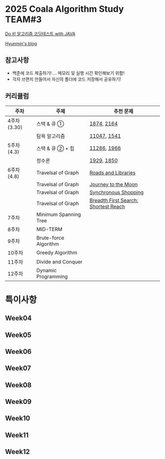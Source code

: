 # 2025 Coala Algorithm Study TEAM#3

[Do it! 알고리즘 코딩테스트 with JAVA](https://www.inflearn.com/course/%EB%91%90%EC%9E%87-%EC%95%8C%EA%B3%A0%EB%A6%AC%EC%A6%98-%EC%BD%94%EB%94%A9%ED%85%8C%EC%8A%A4%ED%8A%B8-%EC%9E%90%EB%B0%94#curriculum)

[Hyunmin's blog](https://hyunmin43240.tistory.com/)

## 참고사항

- 백준에 코드 제출하기! ... 메모리 및 실행 시간 확인해보기 위함!
- 각자 브랜치 만들어서 자신의 폴더에 코드 저장해서 공유하기!

## 커리큘럼

| 주차         | 주제                  | 추천 문제                                                                                                     |
| ------------ | --------------------- | ------------------------------------------------------------------------------------------------------------- |
| 4주차 (3.30) | 스택 & 큐 ①           | [1874](https://www.acmicpc.net/problem/1874), [2164](https://www.acmicpc.net/problem/2164)                    |
|              | 탐욕 알고리즘         | [11047](https://www.acmicpc.net/problem/11047), [1541](https://www.acmicpc.net/problem/1541)                  |
| 5주차 (4.3)  | 스택 & 큐 ② + 힙      | [11286](https://www.acmicpc.net/problem/11286), [1966](https://www.acmicpc.net/problem/1966)                  |
|              | 정수론                | [1929](https://www.acmicpc.net/problem/1929), [1850](https://www.acmicpc.net/problem/1850)                    |
| 6주차 (4.8)  | Travelsal of Graph    | [Roads and Libraries](https://www.hackerrank.com/challenges/torque-and-development/problem?isFullScreen=true) |
|              | Travelsal of Graph    | [Journey to the Moon](https://www.hackerrank.com/challenges/journey-to-the-moon/problem?isFullScreen=true)    |
|              | Travelsal of Graph    | [Synchronous Shopping](https://www.hackerrank.com/challenges/synchronous-shopping/problem?isFullScreen=true)  |
|              | Travelsal of Graph    | [Breadth First Search: Shortest Reach](https://www.hackerrank.com/challenges/bfsshortreach/problem)           |
| 7주차        | Minimum Spanning Tree |
| 8주차        | MID-TERM              |
| 9주차        | Brute-force Algorithm |
| 10주차       | Greedy Algorithm      |
| 11주차       | Divide and Conquer    |
| 12주차       | Dynamic Programming   |

# 특이사항

## Week04

## Week05

## Week06

## Week07

## Week08

## Week09

## Week10

## Week11

## Week12

